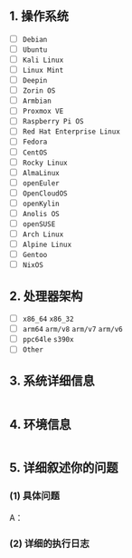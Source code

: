 <!-- 这是隐藏的信息

在提交前请阅读下面的内容：

⚠️如果方便的话请优先在 GitHub 官方仓库提交 Issue！
⚠️如果在使用过程中遇到问题需要帮助，请严格按照模板提交反馈！
⚠️如果是意见与建议类问题则不需要使用此模板，自行清除所有模板内容！

⚠️请_完整_填写以下模板描述问题，否则反馈将会被系统关闭。
⚠️请_完整_填写以下模板描述问题，否则反馈将会被系统关闭。
⚠️请_完整_填写以下模板描述问题，否则反馈将会被系统关闭。
（重要的事情说三遍😉）

点击编辑器上方的 Preview 图标可预览效果

-->

<!-- 👆这样括起来的信息将被隐藏，填写时注意不要写在里面。 -->

## 1. 操作系统
<!-- 将中括号内的 "空格" 替换为 "x" ，即为选中，例：" - [x] 是 " -->
- [ ] `Debian`
- [ ] `Ubuntu`
- [ ] `Kali Linux`
- [ ] `Linux Mint`
- [ ] `Deepin`
- [ ] `Zorin OS`
- [ ] `Armbian`
- [ ] `Proxmox VE`
- [ ] `Raspberry Pi OS`
- [ ] `Red Hat Enterprise Linux`
- [ ] `Fedora`
- [ ] `CentOS`
- [ ] `Rocky Linux`
- [ ] `AlmaLinux`
- [ ] `openEuler`
- [ ] `OpenCloudOS`
- [ ] `openKylin`
- [ ] `Anolis OS`
- [ ] `openSUSE`
- [ ] `Arch Linux`
- [ ] `Alpine Linux`
- [ ] `Gentoo`
- [ ] `NixOS`

## 2. 处理器架构
<!-- 将中括号内的 "空格" 替换为 "x" ，即为选中，例：" - [x] 否 " -->
- [ ] `x86_64` `x86_32`
- [ ] `arm64` `arm/v8` `arm/v7` `arm/v6`
- [ ] `ppc64le` `s390x`
- [ ] `Other`

## 3. 系统详细信息
<!-- 请执行命令 "cat /etc/os-release"，并将输出结果粘贴在下方 -->
```

```

## 4. 环境信息
<!-- 请执行命令 "uname -a"，并将输出结果粘贴在下方 -->
```

```

## 5. 详细叙述你的问题
### (1) 具体问题
A：


### (2) 详细的执行日志
<!-- 请在此处粘贴详细完整的日志，从执行脚本开始到结束。 -->
```

```
